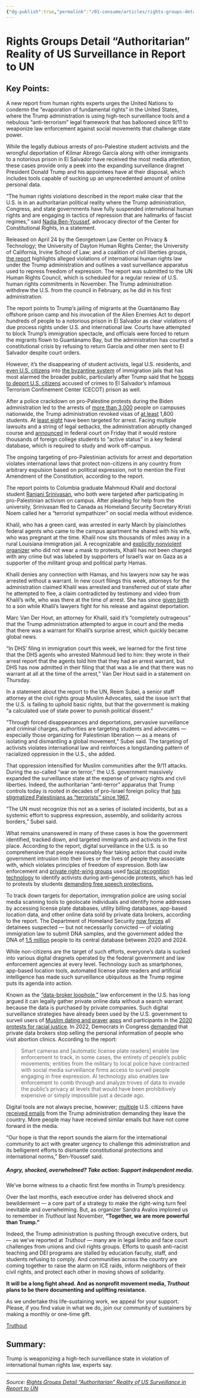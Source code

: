 ```yaml
---
{"dg-publish":true,"permalink":"/01-consume/articles/rights-groups-detail-authoritarian-reality-of-us-surveillance-in-report-to-un/","title":"Rights Groups Detail “Authoritarian” Reality of US Surveillance in Report to UN","tags":["surveillance","authoritarian"]}
---
```



# Rights Groups Detail “Authoritarian” Reality of US Surveillance in Report to UN

## Key Points:
A new report from human rights experts urges the United Nations to condemn the “evaporation of fundamental rights” in the United States, where the Trump administration is using high-tech surveillance tools and a nebulous “anti-terrorism” legal framework that has ballooned since 9/11 to weaponize law enforcement against social movements that challenge state power.

While the legally dubious arrests of pro-Palestine student activists and the wrongful deportation of Kilmar Abrego García along with other immigrants to a notorious prison in El Salvador have received the most media attention, these cases provide only a peek into the expanding surveillance dragnet President Donald Trump and his appointees have at their disposal, which includes tools capable of sucking up an unprecedented amount of online personal data.

“The human rights violations described in the report make clear that the U.S. is in an authoritarian political reality where the Trump administration, Congress, and state governments have fully suspended international human rights and are engaging in tactics of repression that are hallmarks of fascist regimes,” said [Nadia Ben-Youssef](https://ccrjustice.org/home/who-we-are/staff/ben-youssef-nadia), advocacy director of the Center for Constitutional Rights, in a statement.

Released on April 24 by the Georgetown Law Center on Privacy & Technology; the University of Dayton Human Rights Center; the University of California, Irvine School of Law; and a coalition of civil liberties groups, [the report](https://ccrjustice.org/sites/default/files/attach/2025/04/UPR%20Joint%20Submission%20Entrenching%20Authoritarianism%20April%202025.pdf) highlights alleged violations of international human rights law under the Trump administration and outlines a vast surveillance apparatus used to repress freedom of expression. The report was submitted to the UN Human Rights Council, which is scheduled for a regular review of U.S. human rights commitments in November. The Trump administration withdrew the U.S. from the council in February, as he did in his first administration.

The report points to Trump’s jailing of migrants at the Guantánamo Bay offshore prison camp and his invocation of the Alien Enemies Act to deport hundreds of people to a notorious prison in El Salvador as clear violations of due process rights under U.S. and international law. Courts have attempted to block Trump’s immigration spectacle, and officials were forced to return the migrants flown to Guantánamo Bay, but the administration has courted a constitutional crisis by refusing to return García and other men sent to El Salvador despite court orders.

However, it’s the disappearing of student activists, legal U.S. residents, and [even U.S. citizens](https://truthout.org/articles/us-citizen-detained-for-10-days-after-he-asked-border-patrol-officer-for-help/) into [the byzantine system](https://www.pbs.org/newshour/show/american-citizens-wrongly-detained-in-trump-administrations-immigration-crackdown) of immigration jails that has most alarmed the broader public, particularly after Trump said that he [hopes to deport U.S. citizens](https://www.npr.org/2025/04/16/nx-s1-5366178/trump-deport-jail-u-s-citizens-homegrowns-el-salvador) accused of crimes to El Salvador’s infamous Terrorism Confinement Center (CECOT) prison as well.

After a police crackdown on pro-Palestine protests during the Biden administration led to the arrests of [more than 3,000](https://theappeal.org/prosecutors-charges-protesters-arrested-gaza-colleges-april/) people on campuses nationwide, the Trump administration revoked visas of [at least](https://www.insidehighered.com/news/global/international-students-us/2025/04/07/where-students-have-had-their-visas-revoked) 1,800 students. At [least eight](https://apnews.com/article/immigration-detainees-students-ozturk-khalil-78f544fb2c8b593c88a0c1f0e0ad9c5f) have been targeted for arrest. Facing multiple lawsuits and a string of legal setbacks, the administration abruptly changed course and [announced](https://www.wusa9.com/article/news/politics/federal-fallout/ice-backs-down-says-it-will-restore-status-of-thousands-of-foreign-students-dhs-f-1-visa/65-82a2bd69-3cce-408f-91cd-f80f065b00dd) in federal court on Friday that it would restore thousands of foreign college students to “active status” in a key federal database, which is required to study and work off-campus.

The ongoing targeting of pro-Palestinian activists for arrest and deportation violates international laws that protect non-citizens in any country from arbitrary expulsion based on political expression, not to mention the First Amendment of the Constitution, according to the report.

The report points to Columbia graduate Mahmoud Khalil and doctoral student [Ranjani Srinivasan](https://www.aljazeera.com/features/2025/3/27/columbia-let-me-down-how-indian-scholar-expelled-by-trump-fled-the-us), who both were targeted after participating in pro-Palestinian activism on campus. After pleading for help from the university, Srinivasan fled to Canada as Homeland Security Secretary Kristi Noem called her a “terrorist sympathizer” on social media without evidence.

Khalil, who has a green card, was arrested in early March by plainclothes federal agents who came to the campus apartment he shared with his wife, who was pregnant at the time. Khalil now sits thousands of miles away in a rural Louisiana immigration jail. A recognizable and [explicitly nonviolent organizer](https://www.newsweek.com/mahmoud-khalil-jewish-columbia-students-letters-immigration-court-2063805) who did not wear a mask to protests, Khalil has not been charged with any crime but was labeled by supporters of Israel’s war on Gaza as a supporter of the militant group and political party Hamas.

Khalil denies any connection with Hamas, and his lawyers now say he was arrested without a warrant. In new court filings this week, attorneys for the administration claimed Khalil was arrested and transferred out of state after he attempted to flee, a claim contradicted by testimony and video from Khalil’s wife, who was there at the time of arrest. She has since [given birth](https://truthout.org/articles/mahmoud-khalils-wife-gives-birth-after-ice-denies-his-request-to-be-present/) to a son while Khalil’s lawyers fight for his release and against deportation.

Marc Van Der Hout, an attorney for Khalil, said it’s “completely outrageous” that the Trump administration attempted to argue in court and the media that there was a warrant for Khalil’s surprise arrest, which quickly became global news.

“In DHS’ filing in immigration court this week, we learned for the first time that the DHS agents who arrested Mahmoud lied to him: they wrote in their arrest report that the agents told him that they had an arrest warrant, but DHS has now admitted in their filing that that was a lie and that there was no warrant at all at the time of the arrest,” Van Der Hout said in a statement on Thursday.

In a statement about the report to the UN, Reem Subei, a senior staff attorney at the civil rights group Muslim Advocates, said the issue isn’t that the U.S. is failing to uphold basic rights, but that the government is making “a calculated use of state power to punish political dissent.”

“Through forced disappearances and deportations, pervasive surveillance and criminal charges, authorities are targeting students and advocates — especially those organizing for Palestinian liberation — as a means of isolating and dismantling a global movement,” Subei said. The targeting of activists violates international law and reinforces a longstanding pattern of racialized oppression in the U.S., she added.

That oppression intensified for Muslim communities after the 9/11 attacks. During the so-called “war on terror,” the U.S. government massively expanded the surveillance state at the expense of privacy rights and civil liberties. Indeed, the authoritarian “anti-terror” apparatus that Trump controls today is rooted in decades of pro-Israel foreign policy that [has stigmatized Palestinians as “terrorists” since 1967.](https://truthout.org/articles/us-anti-terror-law-has-stigmatized-palestinians-as-terrorists-since-1969/)

“The UN must recognize this not as a series of isolated incidents, but as a systemic effort to suppress expression, assembly, and solidarity across borders,” Subei said.

What remains unanswered in many of these cases is how the government identified, tracked down, and targeted immigrants and activists in the first place. According to the report, digital surveillance in the U.S. is so comprehensive that people reasonably fear taking action that could invite government intrusion into their lives or the lives of people they associate with, which violates principles of freedom of expression. Both law enforcement and [private right-wing groups](https://apnews.com/article/trump-foreign-students-campus-gaza-protests-deportation-e81a4b6b9d75557f0fa7feadbd28867c) used [facial recognition technology](https://www.axios.com/2024/05/03/student-pro-palestine-encampments-campus-surveillance) to identify activists during anti-genocide protests, which has led to protests by students [demanding free speech protections.](https://newsroom.ap.org/editorial-photos-videos/detail?itemid=46d6ec9b9b5a48239102f2a2f91b7fe9)

To track down targets for deportation, immigration police are using social media scanning tools to geolocate individuals and identify home addresses by accessing license plate databases, utility billing databases, app-based location data, and other online data sold by private data brokers, according to the report. The Department of Homeland Security [now forces](https://www.gao.gov/products/gao-23-106252) all detainees suspected — but not necessarily convicted — of violating immigration law to submit DNA samples, and the government added the DNA of [1.5 million](https://truthout.org/articles/biden-is-about-to-hand-over-a-vast-and-unconstitutional-dna-database-to-trump/) people to its central database between 2020 and 2024.

While non-citizens are the target of such efforts, everyone’s data is sucked into various digital dragnets operated by the federal government and law enforcement agencies at every level. Technology such as smartphones, app-based location tools, automated license plate readers and artificial intelligence has made such surveillance ubiquitous as the Trump regime puts its agenda into action.

Known as the [“data-broker loophole,”](https://hrlr.law.columbia.edu/hrlr-online/a-fourth-amendment-loophole-an-exploration-of-privacy-and-protection-through-the-muslim-pro-case/) law enforcement in the U.S. has long argued it can legally gather private online data without a search warrant because the data is purchased by private companies. Such digital surveillance strategies have already been used by the U.S. government to surveil users of [Muslim dating and prayer](https://www.theguardian.com/us-news/2020/dec/03/aclu-seeks-release-records-data-us-collected-via-muslim-app-used-millions) [apps](https://www.theguardian.com/us-news/2020/dec/03/aclu-seeks-release-records-data-us-collected-via-muslim-app-used-millions) and participants in the [2020 protests for racial justice](https://www.culawreview.org/journal/social-media-surveillance-of-the-black-lives-matter-movement-and-the-right-to-privacy). In 2022, Democrats in Congress [demanded](https://www.warren.senate.gov/newsroom/press-releases/warren-announces-two-key-data-brokers-commitment-to-permanently-stop-selling-location-data-of-people-seeking-abortion-services) that private data brokers stop selling the personal information of people who visit abortion clinics. According to the report:

> Smart cameras and \[automatic license plate readers\] enable law enforcement to track, in some cases, the entirety of people’s public movements; entities from the military to local police have contracted with social media surveillance firms access to surveil people engaging in free expression. AI technology also enables law enforcement to comb through and analyze troves of data to invade the public’s privacy at levels that would have been prohibitively expensive or simply impossible just a decade ago.

Digital tools are not always precise, however; [multiple](https://truthout.org/articles/dhs-tells-2-massachusetts-immigration-lawyers-both-citizens-to-self-deport/) U.S. citizens have [received emails](https://www.nbcnews.com/news/us-news/doctor-email-immigration-leave-country-rcna201698) from the Trump administration demanding they leave the country. More people may have received similar emails but have not come forward in the media.

“Our hope is that the report sounds the alarm for the international community to act with greater urgency to challenge this administration and its belligerent efforts to dismantle constitutional protections and international norms,” Ben-Youssef said.

##### Angry, shocked, overwhelmed? Take action: Support independent media.

We’ve borne witness to a chaotic first few months in Trump’s presidency.

Over the last months, each executive order has delivered shock and bewilderment — a core part of a strategy to make the right-wing turn feel inevitable and overwhelming. But, as organizer Sandra Avalos implored us to remember in *Truthout* last November, **“Together, we are more powerful than Trump.”**

Indeed, the Trump administration is pushing through executive orders, but — as we’ve reported at *Truthout* — many are in legal limbo and face court challenges from unions and civil rights groups. Efforts to quash anti-racist teaching and DEI programs are stalled by education faculty, staff, and students refusing to comply. And communities across the country are coming together to raise the alarm on ICE raids, inform neighbors of their civil rights, and protect each other in moving shows of solidarity.

**It will be a long fight ahead. And as nonprofit movement media, *Truthout* plans to be there documenting and uplifting resistance.**

As we undertake this life-sustaining work, we appeal for your support. Please, if you find value in what we do, join our community of sustainers by making a monthly or one-time gift.

[Truthout](https://truthout.org/)

## Summary:
Trump is weaponizing a high-tech surveillance state in violation of international human rights law, experts say.

---

*Source: [Rights Groups Detail “Authoritarian” Reality of US Surveillance in Report to UN](https://truthout.org/articles/rights-groups-detail-authoritarian-reality-of-us-surveillance-in-report-to-un/)*
